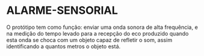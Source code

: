 # ALARME-SENSORIAL
O protótipo tem como função: enviar uma onda sonora de alta frequência, e na medição do tempo levado para a recepção do eco produzido quando esta onda se choca com um objeto capaz de refletir o som, assim identificando a quantos metros o objeto está. 

